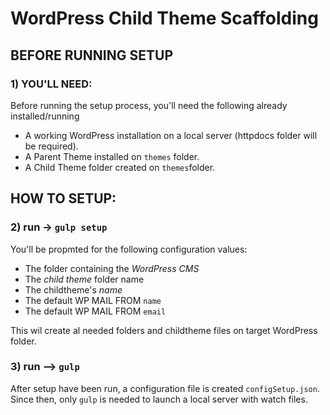 # WordPress Child Theme Scaffolding

## BEFORE RUNNING SETUP

### 1) YOU'LL NEED:

Before running the setup process, you'll need the following already installed/running

- A working WordPress installation on a local server (httpdocs folder will be required).
- A Parent Theme installed on `themes` folder.
- A Child Theme folder created on `themes`folder.

## HOW TO SETUP:

### 2) run -> `gulp setup`

You'll be propmted for the following configuration values:

- The folder containing the _WordPress CMS_
- The _child theme_ folder name
- The childtheme's _name_
- The default WP MAIL FROM `name`
- The default WP MAIL FROM `email`

This wil create al needed folders and childtheme files on target WordPress folder.

### 3) run --> `gulp`

After setup have been run, a configuration file is created `configSetup.json`.
Since then, only `gulp` is needed to launch a local server with watch files.
